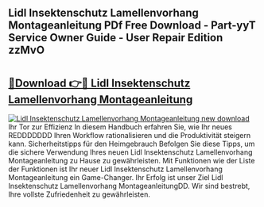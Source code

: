 ## Lidl Insektenschutz Lamellenvorhang Montageanleitung PDf Free Download - Part-yyT Service Owner Guide - User Repair Edition zzMvO

# <h2><a href="http://df7bpof.blite.top/?on=Lidl+Insektenschutz+Lamellenvorhang+Montageanleitung">🔗Download 👉🔴 Lidl Insektenschutz Lamellenvorhang Montageanleitung</a></h2>

[![Lidl Insektenschutz Lamellenvorhang Montageanleitung new download](https://i.imgur.com/lujVjoI.png)](http://df7bpof.blite.top/?on=Lidl+Insektenschutz+Lamellenvorhang+Montageanleitung)
Ihr Tor zur Effizienz In diesem Handbuch erfahren Sie, wie Ihr neues REDDDDDDD Ihren Workflow rationalisieren und die Produktivität steigern kann. Sicherheitstipps für den Heimgebrauch Befolgen Sie diese Tipps, um die sichere Verwendung Ihres neuen Lidl Insektenschutz Lamellenvorhang Montageanleitung zu Hause zu gewährleisten. Mit Funktionen wie der Liste der Funktionen ist Ihr neuer Lidl Insektenschutz Lamellenvorhang Montageanleitung ein Game-Changer. Ihr Erfolg ist unser Ziel Lidl Insektenschutz Lamellenvorhang MontageanleitungDD. Wir sind bestrebt, Ihre vollste Zufriedenheit zu gewährleisten.
